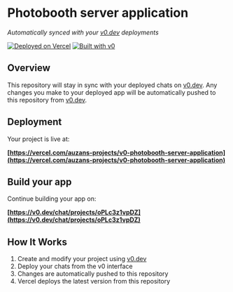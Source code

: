# Photobooth server application

*Automatically synced with your [v0.dev](https://v0.dev) deployments*

[![Deployed on Vercel](https://img.shields.io/badge/Deployed%20on-Vercel-black?style=for-the-badge&logo=vercel)](https://vercel.com/auzans-projects/v0-photobooth-server-application)
[![Built with v0](https://img.shields.io/badge/Built%20with-v0.dev-black?style=for-the-badge)](https://v0.dev/chat/projects/oPLc3z1vpDZ)

## Overview

This repository will stay in sync with your deployed chats on [v0.dev](https://v0.dev).
Any changes you make to your deployed app will be automatically pushed to this repository from [v0.dev](https://v0.dev).

## Deployment

Your project is live at:

**[https://vercel.com/auzans-projects/v0-photobooth-server-application](https://vercel.com/auzans-projects/v0-photobooth-server-application)**

## Build your app

Continue building your app on:

**[https://v0.dev/chat/projects/oPLc3z1vpDZ](https://v0.dev/chat/projects/oPLc3z1vpDZ)**

## How It Works

1. Create and modify your project using [v0.dev](https://v0.dev)
2. Deploy your chats from the v0 interface
3. Changes are automatically pushed to this repository
4. Vercel deploys the latest version from this repository
